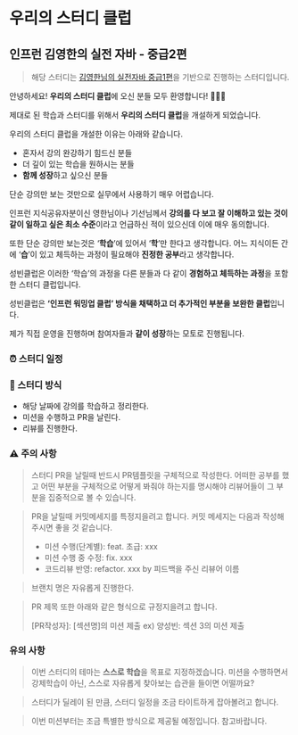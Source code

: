 # 우리의 스터디 클럽

## 인프런 김영한의 실전 자바 - 중급2편

> 해당 스터디는 [김영한님의 실전자바 중급1편](https://inf.run/6YjpE)을 기반으로 진행하는 스터디입니다.

안녕하세요! **우리의 스터디 클럽**에 오신 분들 모두 환영합니다! 🎉🎉🎉

제대로 된 학습과 스터디를 위해서 **우리의 스터디 클럽**을 개설하게 되었습니다.

우리의 스터디 클럽을 개설한 이유는 아래와 같습니다.

- 혼자서 강의 완강하기 힘드신 분들
- 더 깊이 있는 학습을 원하시는 분들
- **함께 성장**하고 싶으신 분들

단순 강의만 보는 것만으로 실무에서 사용하기 매우 어렵습니다.

인프런 지식공유자분이신 영한님이나 기선님께서 **강의를 다 보고 잘 이해하고 있는 것이 같이 일하고 싶은 최소 수준**이라고 언급하신 적이 있으신데 이에 매우 동의합니다.

또한 단순 강의만 보는것은 ‘**학습**’에 있어서 ‘**학**’만 한다고 생각합니다. 어느 지식이든 간에 ‘**습**’이 있고 체득하는 과정이 필요해야 **진정한 공부**라고 생각합니다.

성빈클럽은 이러한 ‘학습’의 과정을 다른 분들과 다 같이 **경험하고 체득하는 과정**을 포함한 스터디 클럽입니다.

성빈클럽은 **‘인프런 워밍업 클럽’ 방식을 채택하고 더 추가적인 부분을 보완한 클럽**입니다.

제가 직접 운영을 진행하며 참여자들과 **같이 성장**하는 모토로 진행됩니다.

### ⏰ 스터디 일정

### 📖 스터디 방식

- 해당 날짜에 강의를 학습하고 정리한다.
- 미션을 수행하고 PR을 날린다.
- 리뷰를 진행한다.

### ⚠️ 주의 사항

> 스터디 PR을 날릴때 반드시 PR템플릿을 구체적으로 작성한다. 어떠한 공부를 했고 어떤 부분을 구체적으로 어떻게 봐줘야 하는지를 명시해야 리뷰어들이 그 부분을 집중적으로 볼 수 있습니다.

> PR을 날릴때 커밋메세지를 특정지을려고 합니다. 커밋 메세지는 다음과 작성해주시면 좋을 것 같습니다.
>
> - 미션 수행(단계별): feat. 초급: xxx
> - 미션 수행 중 수정: fix. xxx
> - 코드리뷰 반영: refactor. xxx by 피드백을 주신 리뷰어 이름

> 브랜치 명은 자유롭게 진행한다.

> PR 제목 또한 아래와 같은 형식으로 규정지을려고 합니다.
>
> [PR작성자]: [섹션명]의 미션 제출 ex) 양성빈: 섹션 3의 미션 제출

### 유의 사항

> 이번 스터디의 테마는 **스스로 학습**을 목표로 지정하겠습니다. 미션을 수행하면서 강제학습이 아닌, 스스로 자유롭게 찾아보는 습관을 들이면 어떨까요?

> 스터디가 딜레이 된 만큼, 스터디 일정을 조금 타이트하게 잡아볼려고 합니다.

> 이번 미션부터는 조금 특별한 방식으로 제공될 예정입니다. 참고바랍니다.